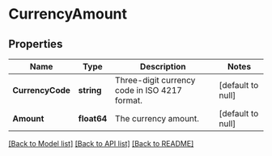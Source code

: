 # CurrencyAmount

## Properties
Name | Type | Description | Notes
------------ | ------------- | ------------- | -------------
**CurrencyCode** | **string** | Three-digit currency code in ISO 4217 format. | [default to null]
**Amount** | **float64** | The currency amount. | [default to null]

[[Back to Model list]](../README.md#documentation-for-models) [[Back to API list]](../README.md#documentation-for-api-endpoints) [[Back to README]](../README.md)

